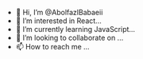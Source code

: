 - 👋 Hi, I’m @AbolfazlBabaeii
- 👀 I’m interested in React...
- 🌱 I’m currently learning JavaScript...
- 💞️ I’m looking to collaborate on ...
- 📫 How to reach me ...

<!---
AbolfazlBabaeii/AbolfazlBabaeii is a ✨ special ✨ repository because its `README.md` (this file) appears on your GitHub profile.
You can click the Preview link to take a look at your changes.
--->
